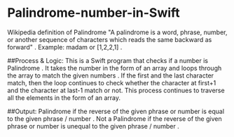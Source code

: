 # Palindrome-number-in-Swift

Wikipedia definition of Palindrome "A palindrome is a word, phrase, number, or another sequence of characters which reads the same backward as forward" .
Example: madam or [1,2,2,1] .

##Process & Logic:
This is a Swift program that checks if a number is Palindrome . It takes the number in the form of an array and loops through the array to match the given numbers . If the first and the last character match, then the loop continues to check whether the character at first+1 and the character at last-1 match or not. 
This process continues to traverse all the elements in the form of an array.

##Output:
Palindrome if the reverse of the given phrase or number is equal to the given phrase / number .
Not a Palindrome if the reverse of the given phrase or number is unequal to the given phrase / number .

